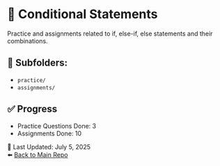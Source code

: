 # 🔀 Conditional Statements

Practice and assignments related to if, else-if, else statements and their combinations.

## 📁 Subfolders:
- `practice/`
- `assignments/`

## ✅ Progress
- Practice Questions Done: 3
- Assignments Done: 10

📅 Last Updated: July 5, 2025  
⬅️ [Back to Main Repo](../README.md)
